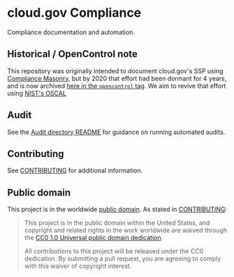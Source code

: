 # cloud.gov Compliance

Compliance documentation and automation.

## Historical / OpenControl note

This repository was originally intended to document cloud.gov's SSP using 
[Compliance Masonry](https://github.com/opencontrol/compliance-masonry), but by 2020 that effort had been dormant for 4 years, and is now archived [here in the `opencontrol` tag](https://github.com/cloud-gov/cg-compliance/tree/opencontrol). We aim to revive that effort using [NIST's OSCAL](https://pages.nist.gov/OSCAL/)


## Audit

See the [Audit directory README](./README.md) for guidance on running
automated audits.

## Contributing

See [CONTRIBUTING](CONTRIBUTING.md) for additional information.

## Public domain

This project is in the worldwide [public domain](LICENSE.md). As stated in [CONTRIBUTING](CONTRIBUTING.md):

> This project is in the public domain within the United States, and copyright and related rights in the work worldwide are waived through the [CC0 1.0 Universal public domain dedication](https://creativecommons.org/publicdomain/zero/1.0/).
>
> All contributions to this project will be released under the CC0 dedication. By submitting a pull request, you are agreeing to comply with this waiver of copyright interest.
